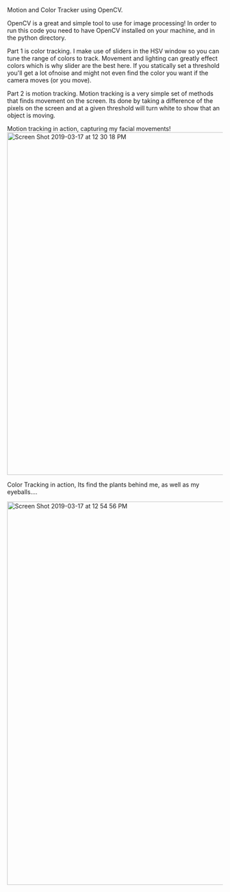 Motion and Color Tracker using OpenCV. 

OpenCV is a great and simple tool to use for image processing! In order to run this code you need to have OpenCV installed
on your machine, and in the python directory. 

Part 1 is color tracking. I make use of sliders in the HSV window so you can tune the range of colors to track. Movement and 
lighting can greatly effect colors which is why slider are the best here. If you statically set a threshold you'll get a lot ofnoise and might not even find the color you want if the camera moves (or you move). 

Part 2 is motion tracking. Motion tracking is a very simple set of methods that finds movement on the screen. Its done by taking a difference of the pixels on the screen and at a given threshold will turn white to show that an object is moving. 


Motion tracking in action, capturing my facial movements! 
<img width="799" alt="Screen Shot 2019-03-17 at 12 30 18 PM" src="https://user-images.githubusercontent.com/35508425/54496084-a8814980-48b0-11e9-86a2-63030115356d.png">



Color Tracking in action, Its find the plants behind me, as well as my eyeballs....

<img width="894" alt="Screen Shot 2019-03-17 at 12 54 56 PM" src="https://user-images.githubusercontent.com/35508425/54496357-f51a5400-48b3-11e9-9cfc-55103dc44c3f.png">
